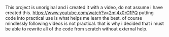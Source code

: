 This project is unoriginal and i created it with a video, do not assume i have created this.
https://www.youtube.com/watch?v=2ml4x0rO1PQ
putting code into practical use is what helps me learn the best. 
of course mindlessly following videos is not practical.
that is why i decided that i must be able to rewrite all of the code from scratch without external help.
